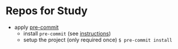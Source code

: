 # Repos for Study

- apply [pre-commit](https://pre-commit.com/)
  - install ```pre-commit``` (see [instructions](https://pre-commit.com/#install))
  - setup the project (only required once)
  ```$ pre-commit install```
